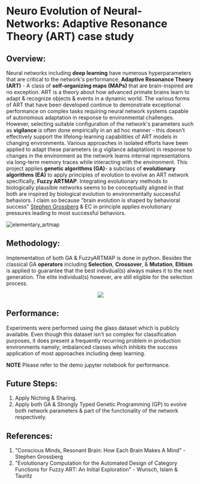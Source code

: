 # **Neuro Evolution of Neural-Networks: Adaptive Resonance Theory (ART) case study** 

Overview:
---

Neural networks including **deep learning** have numerous hyperparameters that are critical to the network's performance, **Adaptive Resonance Theory (ART)** - A class of **self-organizing maps (MAPs)** that are brain-inspired are no exception. ART is a theory about how advanced primate brains learn to adapt & recognize objects & events in a dynamic world. The various forms of ART that have been developed continue to demonstrate exceptional performance on complex tasks requiring neural network systems capable of autonomous adaptation in response to environmental challenges. However, selecting suitable configuration of the network's parameters such as **vigilance** is often done empirically in an ad hoc manner - this doesn't effectively support the lifelong-learning capabilities of ART models in changing environments. Various approaches in isolated efforts have been applied to adapt these parameters (e.g vigilance adaptation) in response to changes in the environment as the network learns internal representations via long-term memory traces while interacting with the environment. This project applies **genetic algorithms (GA)**- a subclass of **evolutionary algorithms (EA)** to apply principles of evolution to evolve an ART network specifically, **Fuzzy ARTMAP**. Integrating evolutionary methods to biologically plausible networks seems to be conceptually aligned in that both are inspired by biological evolution to environmentally successful behaviors. I claim so because "brain evolution is shaped by behavioral success" [Stephen Grossberg](https://www.bu.edu/articles/2021/stephen-grossberg-conscious-mind-resonant-brain/) & EC in principle  applies evolutionary pressures leading to most successful behaviors. 

![elementary_artmap](https://user-images.githubusercontent.com/76077647/139080600-de59748c-59d1-405d-92cd-bd75f7ed19af.JPG)

Methodology:
---

Implementation of both GA & FuzzyARTMAP is done in python. Besides the classical GA **operators** including **Selection**, **Crossover**, & **Mutation**, **Elitism** is applied to guarantee that the best indivdual(s) always makes it to the next generation. The elite individual(s) however, are still eligible for the selection process.

<p align="center">
  <img src="https://user-images.githubusercontent.com/76077647/139085612-c0e5ec32-bb48-4b78-8a98-848ee2d65f50.JPG" />
</p>


Performance:
---

Experiments were performed using the glass dataset which is publicly available. Even though this dataset isn't so complex for classification purposes, it does present a frequently recurring problem in production environments namely; imbalanced classes which inhibits the success application of most approaches including deep learning.

**NOTE** Please refer to the demo jupyter notebook for performance.

Future Steps:
---
1. Apply Niching & Sharing.
2. Apply both GA & Strongly Typed Genetic Programming (GP) to evolve both network parameters & part of the functonality of the network respectively.

References:
---
1. "Conscious Minds, Resonant Brain: How Each Brain Makes A Mind"  - Stephen Grossberg
2. "Evolutionary Computation for the Automated Design of Category Functions for Fuzzy ART: An Initial Exploration" - Wunsch, Islam & Tauritz
